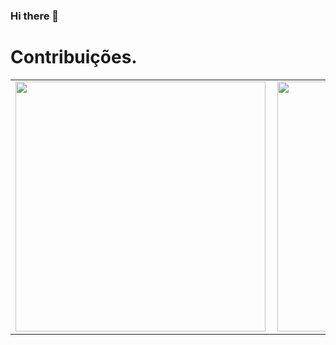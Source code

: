 ### Hi there 👋

<!--
**laysearaujo/laysearaujo** is a ✨ _special_ ✨ repository because its `README.md` (this file) appears on your GitHub profile.

Here are some ideas to get you started:

- 🔭 I’m currently working on ...
- 🌱 I’m currently learning ...
- 👯 I’m looking to collaborate on ...
- 🤔 I’m looking for help with ...
- 💬 Ask me about ...
- 📫 How to reach me: ...
- 😄 Pronouns: ...
- ⚡ Fun fact: ...& show_icons = true & theme = radical
-->

# Contribuições.
<center>
<table>
  <tr>
      <td><img width="400px" align="left" src="https://github-readme-stats.vercel.app/api/top-langs/?username=laysearaujo&hide=html&layout=compact&theme=synthwave" /></td>
      <td><img width="400px" align="left" src="https://github-readme-stats.vercel.app/api?username=laysearaujo&theme=merko" /></td>
  </tr>   
</table>
</center>
